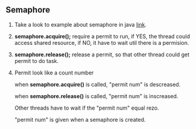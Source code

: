 
## Semaphore

1. Take a look to example about semaphore in java 
[link](https://github.com/colenhuttran/java-concurrent/blob/master/semaphore-example/src/com/SamephorExample.java).


2. **semaphore.acquire();** require a permit to run, if YES, the thread could access shared resource, if NO, it have to wait 
util there is a permision.

3. **semaphore.release();** release a permit, so that other thread could get permit to do task.

4. Permit look like a count number
    
    when **semaphore.acquire()** is called, "permit num" is descreased.
    
    when **semaphore.release()** is called, "permit num" is inscreased.
    
    Other threads have to wait if the "permit num" equal rezo.
    
    "permit num" is given when a semaphore is created.


